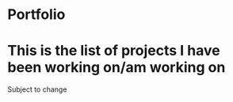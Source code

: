 # Portfolio
#
# This is the list of projects I have been working on/am working on
Subject to change
